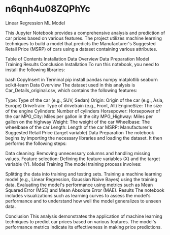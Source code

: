 # n6qnh4u08ZQPhYc
Linear Regression ML Model

This Jupyter Notebook provides a comprehensive analysis and prediction of car prices based on various features. The project utilizes machine learning techniques to build a model that predicts the Manufacturer's Suggested Retail Price (MSRP) of cars using a dataset containing various attributes.

Table of Contents
Installation
Data Overview
Data Preparation
Model Training
Results
Conclusion
Installation
To run this notebook, you need to install the following libraries:

bash
CopyInsert in Terminal
pip install pandas numpy matplotlib seaborn scikit-learn
Data Overview
The dataset used in this analysis is Car_Details_original.csv, which contains the following features:

Type: Type of the car (e.g., SUV, Sedan)
Origin: Origin of the car (e.g., Asia, Europe)
DriveTrain: Type of drivetrain (e.g., Front, All)
EngineSize: The size of the engine
Cylinders: Number of cylinders
Horsepower: Horsepower of the car
MPG_City: Miles per gallon in the city
MPG_Highway: Miles per gallon on the highway
Weight: The weight of the car
Wheelbase: The wheelbase of the car
Length: Length of the car
MSRP: Manufacturer's Suggested Retail Price (target variable)
Data Preparation
The notebook begins by importing the necessary libraries and loading the dataset. It then performs the following steps:

Data cleaning: Removing unnecessary columns and handling missing values.
Feature selection: Defining the feature variables (X) and the target variable (Y).
Model Training
The model training process involves:

Splitting the data into training and testing sets.
Training a machine learning model (e.g., Linear Regression, Gaussian Naive Bayes) using the training data.
Evaluating the model's performance using metrics such as Mean Squared Error (MSE) and Mean Absolute Error (MAE).
Results
The notebook includes visualizations such as learning curves to assess the model's performance and to understand how well the model generalizes to unseen data.

Conclusion
This analysis demonstrates the application of machine learning techniques to predict car prices based on various features. The model's performance metrics indicate its effectiveness in making price predictions.
